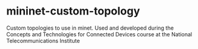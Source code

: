 # mininet-custom-topology
Custom topologies to use in minet. Used and developed during the Concepts and Technologies for Connected Devices course at the National Telecommunications Institute
